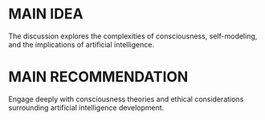 # MAIN IDEA
The discussion explores the complexities of consciousness, self-modeling, and the implications of artificial intelligence.

# MAIN RECOMMENDATION
Engage deeply with consciousness theories and ethical considerations surrounding artificial intelligence development.
